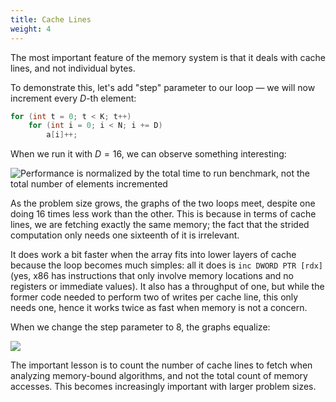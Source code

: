 ```yaml
---
title: Cache Lines
weight: 4
---
```


The most important feature of the memory system is that it deals with cache lines, and not individual bytes.

To demonstrate this, let's add "step" parameter to our loop — we will now increment every $D$-th element:
 
```cpp
for (int t = 0; t < K; t++)
    for (int i = 0; i < N; i += D)
        a[i]++;
```

When we run it with $D=16$, we can observe something interesting:

![Performance is normalized by the total time to run benchmark, not the total number of elements incremented](../img/strided.svg)

As the problem size grows, the graphs of the two loops meet, despite one doing 16 times less work than the other. This is because in terms of cache lines, we are fetching exactly the same memory; the fact that the strided computation only needs one sixteenth of it is irrelevant.

It does work a bit faster when the array fits into lower layers of cache because the loop becomes much simples: all it does is `inc DWORD PTR [rdx]` (yes, x86 has instructions that only involve memory locations and no registers or immediate values). It also has a throughput of one, but while the former code needed to perform two of writes per cache line, this only needs one, hence it works twice as fast when memory is not a concern.

When we change the step parameter to 8, the graphs equalize:

![](../img/strided2.svg)

The important lesson is to count the number of cache lines to fetch when analyzing memory-bound algorithms, and not the total count of memory accesses. This becomes increasingly important with larger problem sizes.
